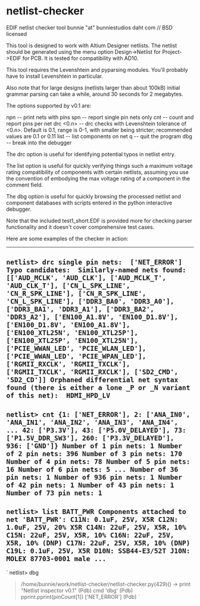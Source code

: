 netlist-checker
===============

EDIF netlist checker tool
bunnie "at" bunniestudios daht com // BSD licensed

This tool is designed to work with Altium Designer netlists. The
netlist should be generated using the menu option Design->Netlist for
Project->EDIF for PCB. It is tested for compatibility with AD10.

This tool requires the Levenshtein and pyparsing modules. You'll probably
have to install Levenshtein in particular.

Also note that for large designs (netlists larger than about 100kB)
initial grammar parsing can take a while, around 30 seconds for 2
megabytes.

The options supported by v0.1 are:

 npn <n> -- print nets with <n> pins
 spn -- report single pin nets only
 cnt -- count and report pins per net
 drc <0.n> -- drc checks with Levenshtein tolerance of <0.n>. Default is 0.1, range is 0-1, with smaller being stricter; recommended values are 0.1 or 0.11
 list <net> -- list components on net <net>
 q -- quit the program
 dbg -- break into the debugger

The drc option is useful for identifying potential typos in netlist entry.

The list option is useful for quickly verifying things such a maximum
voltage rating compatibility of components with certain netlists,
assuming you use the convention of embodying the max voltage rating of
a component in the comment field.

The dbg option is useful for quickly browsing the processed netlist
and component databases with scripts entered in the python interactive
debugger.

Note that the included test1_short.EDF is provided more for checking
parser functionality and it doesn't cover comprehensive test cases.

Here are some examples of the checker in action:

--------------------------------------------------
`
netlist> drc
single pin nets: 
['NET_ERROR']
Typo candidates: 
Similarly-named nets found: 
[['AUD_MCLK', 'AUD_CLK'],
 ['AUD_MCLK_T', 'AUD_CLK_T'],
 ['CN_L_SPK_LINE', 'CN_R_SPK_LINE'],
 ['CN_R_SPK_LINE', 'CN_L_SPK_LINE'],
 ['DDR3_BA0', 'DDR3_A0'],
 ['DDR3_BA1', 'DDR3_A1'],
 ['DDR3_BA2', 'DDR3_A2'],
 ['EN100_A1.8V', 'EN100_D1.8V'],
 ['EN100_D1.8V', 'EN100_A1.8V'],
 ['EN100_XTL25N', 'EN100_XTL25P'],
 ['EN100_XTL25P', 'EN100_XTL25N'],
 ['PCIE_WWAN_LED', 'PCIE_WLAN_LED'],
 ['PCIE_WWAN_LED', 'PCIE_WPAN_LED'],
 ['RGMII_RXCLK', 'RGMII_TXCLK'],
 ['RGMII_TXCLK', 'RGMII_RXCLK'],
 ['SD2_CMD', 'SD2_CD']]
Orphaned differential net syntax found (there is either a lone _P or _N variant of this net): 
HDMI_HPD_LV
`
--------------------------------------------------
`
netlist> cnt
{1: ['NET_ERROR'],
 2: ['ANA_IN0',
     'ANA_IN1',
     'ANA_IN2',
     'ANA_IN3',
     'ANA_IN4',
...
 42: ['P3.3V'],
 43: ['P5.0V_DELAYED'],
 73: ['P1.5V_DDR_SW3'],
 260: ['P3.3V_DELAYED'],
 936: ['GND']}
Number of 1 pin nets: 1
Number of 2 pin nets: 396
Number of 3 pin nets: 170
Number of 4 pin nets: 78
Number of 5 pin nets: 16
Number of 6 pin nets: 5
...
Number of 36 pin nets: 1
Number of 936 pin nets: 1
Number of 42 pin nets: 1
Number of 43 pin nets: 1
Number of 73 pin nets: 1
`
--------------------------------------------------
`
netlist> list BATT_PWR
Components attached to net 'BATT_PWR':
C11N: 0.1uF, 25V, X5R
C12N: 1.0uF, 25V, 20% X5R
C14N: 22uF, 25V, X5R, 10%
C15N: 22uF, 25V, X5R, 10%
C16N: 22uF, 25V, X5R, 10% (DNP)
C17N: 22uF, 25V, X5R, 10% (DNP)
C19L: 0.1uF, 25V, X5R
D10N: SSB44-E3/52T
J10N: MOLEX 87703-0001 male
...
`
--------------------------------------------------
`
netlist> dbg
> /home/bunnie/work/netlist-checker/netlist-checker.py(429)<module>()
-> print "Netlist inspector v0.1"
(Pdb) cmd
'dbg'
(Pdb) pprint.pprint(pinCount[1])
['NET_ERROR']
(Pdb) 
`